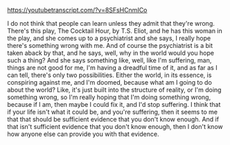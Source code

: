 https://youtubetranscript.com/?v=8SFsHCnmICo

 I do not think that people can learn unless they admit that they're wrong. There's this play, The Cocktail Hour, by T.S. Eliot, and he has this woman in the play, and she comes up to a psychiatrist and she says, I really hope there's something wrong with me. And of course the psychiatrist is a bit taken aback by that, and he says, well, why in the world would you hope such a thing? And she says something like, well, like I'm suffering, man, things are not good for me, I'm having a dreadful time of it, and as far as I can tell, there's only two possibilities. Either the world, in its essence, is conspiring against me, and I'm doomed, because what am I going to do about the world? Like, it's just built into the structure of reality, or I'm doing something wrong, so I'm really hoping that I'm doing something wrong, because if I am, then maybe I could fix it, and I'd stop suffering. I think that if your life isn't what it could be, and you're suffering, then it seems to me that that should be sufficient evidence that you don't know enough. And if that isn't sufficient evidence that you don't know enough, then I don't know how anyone else can provide you with that evidence.